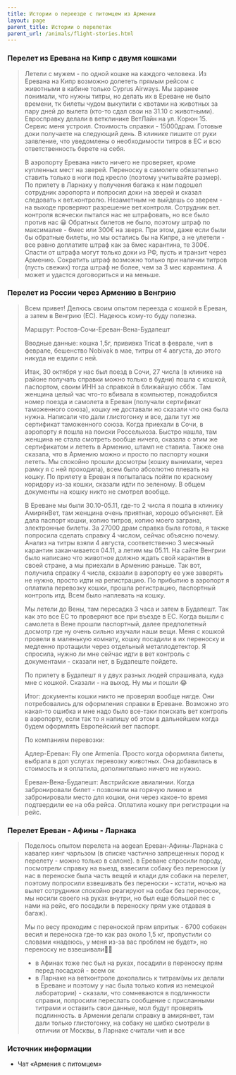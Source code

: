 ```yaml
---
title: Истории о переезде с питомцем из Армении
layout: page
parent_title: Истории о перелетах
parent_url: /animals/flight-stories.html
---
```


### Перелет из Еревана на Кипр с двумя кошками

> Летели с мужем - по одной кошке на каждого человека.
> Из Еревана на Кипр возможно долететь прямым рейсом с животными в кабине только Cyprus Airways.
> Мы заранее понимали, что нужны титры, но делать их в Ереване не было времени, тк билеты чудом выкупили с квотами на животных за пару дней до вылета (кто-то сдал свои на 31.10 с животными).
> Евросправку делали в ветклинике ВетЛайн на ул. Корюн 15. Сервис меня устроил.
> Стоимость справки - 15000драм.
> Готовые доки получаете на следующий день. В клинике пишите от руки заявление, что уведомлены о необходимости титров в ЕС и всю ответственность берете на себя.
> 
> В аэропорту Еревана никто ничего не проверяет, кроме купленных мест на зверей.
> Переноску в самолете обязательно ставить только в ноги под кресло (поэтому учитывайте размер).
> По прилету в Ларнаку у получения багажа к нам подошел сотрудник аэропорта и попросил доки на зверей и сказал следовать к вет.контролю.
> Незаметным не выйдешь со зверем - на выходе проверяют разрешение вет.контроля.
> Сотрудник вет. контроля всячески пытался нас не штрафовать, но все было против нас 😀
> Обратных билетов не было, поэтому штраф по максималке - 6мес или 300€ на зверя.
> При этом, даже если были бы обратные билеты, но мы остались бы на Кипре, а не улетели - все равно доплатите штраф как за 6мес карантина, те 300€.
> Спасти от штрафа могут только доки из РФ, пусть и транзит через Армению.
> Сократить штраф возможно только при наличии титров (пусть свежих) тогда штраф не более, чем за 3 мес карантина.
> А может и удастся договориться и на меньше.

### Перелет из России через Армению в Венгрию

> Всем привет! Делюсь своим опытом переезда с кошкой в Ереван, а затем в Венгрию (ЕС). Надеюсь кому-то буду полезна.
> 
> Маршрут: Ростов-Сочи-Ереван-Вена-Будапешт
> 
> Вводные данные: кошка 1,5г, прививка Tricat в феврале, чип в феврале, бешенство Nobivak в мае, титры от 4 августа,
> до этого никуда не ездили с ней.
> 
> Итак, 30 октября у нас был поезд в Сочи, 27 числа (в клинике на районе получать справки можно только в будни) пошла
> с кошкой, паспортом, своим ИНН за справкой в ближайшую сббж. Там женщина целый час что-то вбивала в компьютер,
> понадобился номер поезда и самолета в Ереван (получали сертификат таможенного союза), кошку не доставали но сказали
> что она была нужна. Написали что дали глистогонку и все, дали тут же сертификат таможенного союза. Когда приехали в
> Сочи, в аэропорту я пошла на поиски Россельхоза. Быстро нашла, там женщина не стала смотреть вообще ничего, сказала
> с этим же сертификатом и лететь в Армению, штамп не ставила. Также она сказала, что в Армению можно и просто по
> паспорту кошки лететь. Мы спокойно прошли досмотры (кошку вынимали, через рамку я с ней проходила), всем было абсолютно
> плевать на кошку. По прилету в Ереван я попыталась пойти по красному коридору из-за кошки, сказали идти по зеленому.
> В общем документы на кошку никто не смотрел вообще.
>
> В Ереване мы были 30.10-05.11, где-то 2 числа я пошла в клинику АмирянВет, там женщина очень приятная, хорошо объясняет.
> Ей дала паспорт кошки, копию титров, копию моего заграна, электронные билеты. За 27000 драм справка была готова, я
> также попросила сделать справку 4 числом, сейчас объясню почему. Анализ на титры взяли 4 августа, соответственно 3
> месячный карантин заканчивается 04.11, а летим мы 05.11. На сайте Венгрии было написано что животное должно ждать
> свой карантин в своей стране, а мы приехали в Армению раньше. Так вот, получила справку 4 числа, сказали в аэропорту
> ее уже заверять не нужно, просто идти на регистрацию. По прибытию в аэропорт я оплатила перевозку кошки, прошла
> регистрацию, паспортный контроль итд. Всем было наплевать на кошку.
> 
> Мы летели до Вены, там пересадка 3 часа и затем в Будапешт. Так как это все ЕС то проверяют все при въезде в ЕС.
> Когда вышли с самолета в Вене прошли паспортный, далее предполетный досмотр где ну очень сильно изучали наши вещи.
> Меня с кошкой провели в маленькую комнату, кошку посадили в их переноску и медленно протащили через отдельный
> металлодетектор. Я спросила, нужно ли мне сейчас идти в вет контроль с документами - сказали нет, в Будапеште пойдете.
> 
> По прилету в Будапешт я у двух разных людей спрашивала, куда мне с кошкой. Сказали - на выход. Ну мы и пошли 😂
> 
> Итог: документы кошки никто не проверял вообще нигде. Они потребовались для оформления справки в Ереване. Возможно
> это какая-то ошибка и мне надо было все-таки поискать вет контроль в аэропорту, если так то я напишу об этом в
> дальнейшем когда будем оформлять Европейский вет паспорт.
> 
> По компаниям перевозки:
> 
> Адлер-Ереван: Fly one Armenia. Просто когда оформляла билеты, выбрала в доп услугах перевозку животных. Она добавилась
> в стоимость и я оплатила, дополнительно ничего не нужно.
> 
> Ереван-Вена-Будапешт: Австрийские авиалинии. Когда забронировали билет - позвонили на горячую линию и забронировали
> место для кошки, они через какое-то время подтвердили ее на оба рейса. Оплатила кошку при регистрации на рейс.

### Перелет Ереван - Афины - Ларнака

> Поделюсь опытом перелета на aegean Ереван-Афины-Ларнака с кавалер кинг чарльзом (в списке частично запрещенных
> пород к перелету - можно только в салоне). в Ереване спросили породу, посмотрели справку на выезд, взвесили собаку без
> переноски (у нас в переноске была часть вещей и клади для собаки на перелет, поэтому попросили взвешивать без
> переноски - кстати, ночью на вылет сотрудники спокойно реагируют на собак без переносок, мы носили своего на
> руках внутри, но был еще большой пес с нами на рейс, его посадили в переноску прям уже отдавая в багаж).
> 
> Мы по весу проходим с переноской прям впритык - 6700 собакен весил и переноска где-то как раз около 1,5 кг,
> пропустили со словами «надеюсь, у меня из-за вас проблем не будет», но переноску не взвешивали🤷‍♀️
>
> - в Афинах тоже пес был на руках, посадили в переноску прям перед посадкой - всем ок
> - в Ларнаке на ветконтроле докопались к титрам(мы их делали в Ереване и поэтому у нас была только копия из немецкой лаборатории) - сказали, что сомневаются в подлинности справки, попросили переслать сообщение с присланными титрами и оставить свои данные, мол будут проверять подлинность. в Армении делали справку в амирянвет, там дали только глистогонку, на собаку не шибко смотрели в отличии от Москвы, в Ларнаке считали чип и все

### Источник информации

- Чат «Армения с питомцем»
